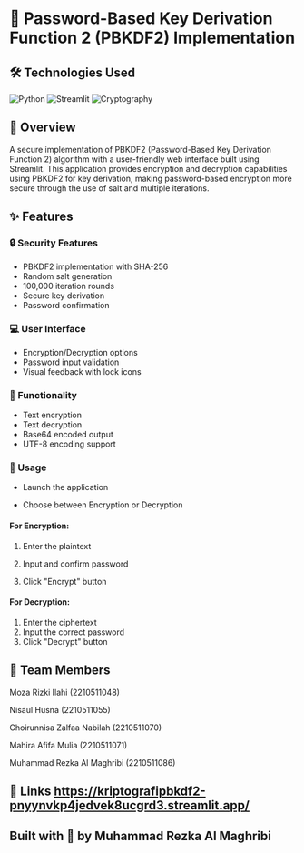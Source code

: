 # 🔐 Password-Based Key Derivation Function 2 (PBKDF2) Implementation

## 🛠️ Technologies Used

<img alt="Python" src="https://img.shields.io/badge/Python-3776AB?style=for-the-badge&logo=python&logoColor=white"> <img alt="Streamlit" src="https://img.shields.io/badge/Streamlit-FF4B4B?style=for-the-badge&logo=streamlit&logoColor=white"> <img alt="Cryptography" src="https://img.shields.io/badge/Cryptography-000000?style=for-the-badge&logo=encrypted&logoColor=white">

## 🌟 Overview
A secure implementation of PBKDF2 (Password-Based Key Derivation Function 2) algorithm with a user-friendly web interface built using Streamlit. This application provides encryption and decryption capabilities using PBKDF2 for key derivation, making password-based encryption more secure through the use of salt and multiple iterations.


## ✨ Features

### 🔒 Security Features

- PBKDF2 implementation with SHA-256
- Random salt generation
- 100,000 iteration rounds
- Secure key derivation
- Password confirmation

### 💻 User Interface

- Encryption/Decryption options
- Password input validation
- Visual feedback with lock icons

### 🔄 Functionality

- Text encryption
- Text decryption
- Base64 encoded output
- UTF-8 encoding support
  

### 🚀 Usage

- Launch the application

- Choose between Encryption or Decryption
  
#### For Encryption:

1. Enter the plaintext
  
2. Input and confirm password
 
3. Click "Encrypt" button
 
#### For Decryption:
1. Enter the ciphertext
2. Input the correct password
3. Click "Decrypt" button
   
## 👥 Team Members

Moza Rizki Ilahi (2210511048)

Nisaul Husna (2210511055)

Choirunnisa Zalfaa Nabilah (2210511070)

Mahira Afifa Mulia (2210511071)

Muhammad Rezka Al Maghribi (2210511086)

## 🔐 Links https://kriptografipbkdf2-pnyynvkp4jedvek8ucgrd3.streamlit.app/

## Built with 🔐 by Muhammad Rezka Al Maghribi
